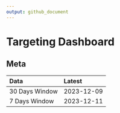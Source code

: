 ```yaml
---
output: github_document
---
```


# Targeting Dashboard



## Meta


|Data           |Latest     |
|:--------------|:----------|
|30 Days Window |2023-12-09 |
|7 Days Window  |2023-12-11 |

